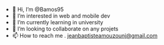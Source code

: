 - 👋 Hi, I’m @Bamos95
- 👀 I’m interested in web and mobile dev
- 🌱 I’m currently learning in university
- 💞️ I’m looking to collaborate on any projets
- 📫 How to reach me . jeanbaptisteamouzounj@gmail.com

<!---
Bamos95/Bamos95 is a ✨ special ✨ repository because its `README.md` (this file) appears on your GitHub profile.
You can click the Preview link to take a look at your changes.
--->
